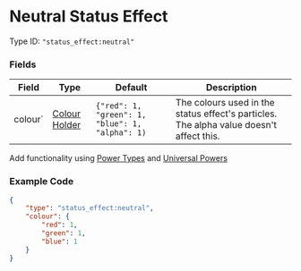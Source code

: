 # Neutral Status Effect

Type ID: `"status_effect:neutral"`

### Fields

   Field   | Type | Default | Description
-----------|------|---------|-------------
colour` | [Colour Holder](../data_types/colour.md) | `{"red": 1, "green": 1, "blue": 1, "alpha": 1)` | The colours used in the status effect's particles. The alpha value doesn't affect this.

Add functionality using [Power Types](https://origins.readthedocs.io/en/latest/types/power_types/) and [Universal Powers](../universal_powers.md)

### Example Code

```json
{
	"type": "status_effect:neutral",
	"colour": {
		"red": 1,
		"green": 1,
		"blue": 1
	}
}
```
